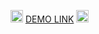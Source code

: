 <img src="https://png.pngtree.com/png-clipart/20190617/original/pngtree-car-car-private-car-rv-png-image_3897294.jpg" alt="car icon" width="20" height="20"> [DEMO LINK](https://batstolya.github.io/redux) <img src="https://png.pngtree.com/png-clipart/20190617/original/pngtree-car-car-private-car-rv-png-image_3897294.jpg" alt="car icon" width="20" height="20">

